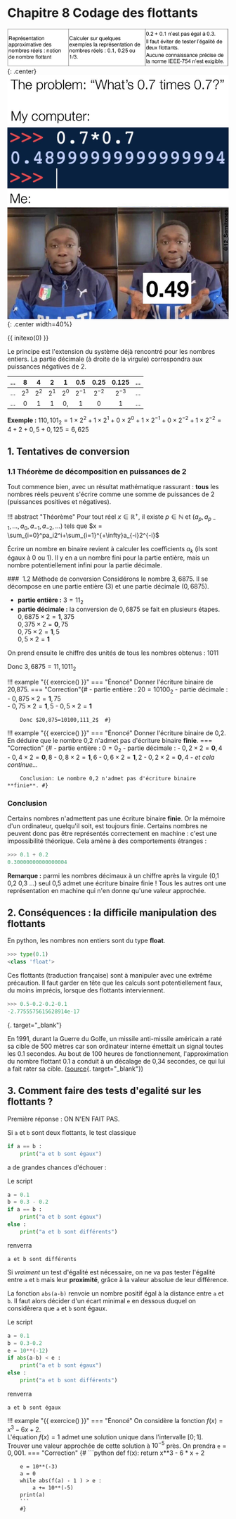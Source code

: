 # Chapitre 8 Codage des flottants

![image](data/BO.png){: .center}
![image](data/meme.jpg){: .center width=40%}


{{ initexo(0) }}

Le principe est l'extension du système déjà rencontré pour les nombres entiers. La partie décimale (à droite de la virgule) correspondra aux puissances négatives de 2.  

|...|8|4|2|1|0.5|0.25|0.125|...|
|:---:|:---:|:---:|:---:|:---:|:---:|:---:|:---:|:---:|
|...|$2^3$|$2^2$|$2^1$|$2^0$|$2^{-1}$|$2^{-2}$|$2^{-3}$|...|
|...|0|1|1|0,|1|0|1|...|

**Exemple :** $110,101_2=1 \times 2^2 + 1 \times2^1 +0 \times 2^0 + 1 \times 2^{-1} +0 \times 2^{-2}+1 \times 2^{-2} =4+2+0,5+0,125=6,625$ 

## 1. Tentatives de conversion 

### 1.1 Théorème de décomposition en puissances de 2
Tout commence bien, avec un résultat mathématique rassurant : **tous** les nombres réels peuvent s'écrire comme une somme de puissances de 2 (puissances positives et négatives). 

!!! abstract "Théorème"
    Pour tout réel $x \in \mathbb{R}^+$, il existe $p \in \mathbb{N}$ et $(a_p,a_{p-1},...,a_0,a_{-1},a_{-2},...)$ tels que $x = \sum_{i=0}^pa_i2^i+\sum_{i=1}^{+\infty}a_{-i}2^{-i}$



Écrire un nombre en binaire revient à calculer les coefficients $a_k$ (ils sont égaux à 0 ou 1). Il y en a un nombre fini pour la partie entière, mais un nombre potentiellement infini pour la partie décimale. 

###  1.2 Méthode de conversion
Considérons le nombre $3,6875$. Il se décompose en une partie entière (3) et une partie décimale ($0,6875$).

- **partie entière :** $3=11_2$ 
- **partie décimale :** la conversion de $0,6875$ se fait en plusieurs étapes.  
$0,6875 \times 2 = \textbf{1},375$  
$0,375 \times 2   = \textbf{0},75$   
$0,75 \times 2 = \textbf{1},5$  
$0,5 \times 2 = \textbf{1}$ 

On prend ensuite le chiffre des unités de tous les nombres obtenus : 1011

Donc $3,6875=11,1011_2$


!!! example "{{ exercice() }}"
    === "Énoncé"
        Donner l'écriture binaire de 20,875.
    === "Correction"{#
        - partie entière : $20 = 10100_2$
        - partie décimale :
            - $0,875 \times 2 = \textbf{1},75$  
            - $0,75 \times 2 = \textbf{1},5$
            - $0,5 \times 2  = \textbf{1}$
 
        Donc $20,875=10100,111_2$  #}



!!! example "{{ exercice() }}"
    === "Énoncé"
        Donner l'écriture binaire de 0,2. En déduire que le nombre 0,2 n'admet pas d'écriture binaire **finie**.
    === "Correction" {#
        - partie entière : $0 = 0_2$
        - partie décimale :
            - $0,2 \times 2 = \textbf{0},4$  
            - $0,4 \times 2 = \textbf{0},8$
            - $0,8 \times 2  = \textbf{1},6$
            - $0,6 \times 2  = \textbf{1},2$
            - $0,2 \times 2 = \textbf{0},4$ 
            - *et cela continue...*
 
        Conclusion: Le nombre 0,2 n'admet pas d'écriture binaire **finie**. #}


### Conclusion 

Certains nombres n'admettent pas une écriture binaire **finie**. Or la mémoire d'un ordinateur, quelqu'il soit, est toujours finie. Certains nombres ne peuvent donc pas être représentés correctement en machine : c'est une impossibilité théorique. Cela amène à des comportements étranges : 


```python
>>> 0.1 + 0.2
0.30000000000000004
```

**Remarque :** parmi les nombres décimaux à un chiffre après la virgule (0,1  0,2  0,3 ...) seul 0,5 admet une écriture binaire finie ! Tous les autres ont une représentation en machine qui n'en donne qu'une valeur approchée.


## 2. Conséquences : la difficile manipulation des flottants 

En python, les nombres non entiers sont du type **float**. 


```python
>>> type(0.1)
<class 'float'>
```

Ces flottants (traduction française) sont à manipuler avec une extrême précaution. Il faut garder en tête que les calculs sont potentiellement faux, du moins imprécis, lorsque des flottants interviennent.


```python
>>> 0.5-0.2-0.2-0.1
-2.7755575615628914e-17
```
[](){. target="_blank"}

En 1991, durant la Guerre du Golfe, un missile anti-missile américain a raté sa cible de 500 mètres car son ordinateur interne émettait un signal toutes les 0.1 secondes. Au bout de 100 heures de fonctionnement, l'approximation du nombre flottant 0.1 a conduit à un décalage de 0,34 secondes, ce qui lui a fait rater sa cible. ([source](http://www-users.math.umn.edu/~arnold//disasters/patriot.html){. target="_blank"})

## 3. Comment faire des tests d'egalité sur les flottants ? 

Première réponse : ON N'EN FAIT PAS.

Si `a` et `b` sont deux flottants, le test classique

```python
if a == b :
    print("a et b sont égaux")
```

a de grandes chances d'échouer :

Le script 

```python linenums='1'
a = 0.1
b = 0.3 - 0.2
if a == b :
    print("a et b sont égaux")
else :
    print("a et b sont différents")
```

renverra

```
a et b sont différents
``` 


Si *vraiment* un test d'égalité est nécessaire, on ne va pas tester l'égalité entre ```a``` et ```b``` mais leur **proximité**, grâce à la valeur absolue de leur différence.

La fonction `abs(a-b)` renvoie un nombre positif égal à la distance entre `a` et `b`. Il faut alors décider d'un écart minimal `e` en dessous duquel on considèrera que `a` et `b` sont égaux.

Le script 

```python
a = 0.1
b = 0.3-0.2
e = 10**(-12)
if abs(a-b) < e :
    print("a et b sont égaux")
else :
    print("a et b sont différents")
```

renverra
```
a et b sont égaux
``` 

!!! example "{{ exercice() }}"
    === "Énoncé"
        On considère la fonction $f(x)=x^3-6x+2$.   
        L'équation $f(x)=1$ admet une solution unique dans l'intervalle $[0;1]$.  
        Trouver une valeur approchée de cette solution à $10^{-5}$ près. On prendra `e`$=0,001$.
    === "Correction"
        {#
        ```python
        def f(x):
            return x**3 - 6 * x + 2

        e = 10**(-3)
        a = 0
        while abs(f(a) - 1 ) > e :
            a += 10**(-5)
        print(a)
        ```
        #}

